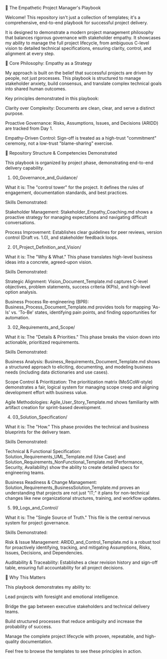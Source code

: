 🚀 The Empathetic Project Manager's Playbook

Welcome! This repository isn't just a collection of templates; it's a comprehensive, end-to-end playbook for successful project delivery.

It is designed to demonstrate a modern project management philosophy that balances rigorous governance with stakeholder empathy. It showcases my ability to manage the full project lifecycle, from ambiguous C-level vision to detailed technical specifications, ensuring clarity, control, and alignment at every step.

🌟 Core Philosophy: Empathy as a Strategy

My approach is built on the belief that successful projects are driven by people, not just processes. This playbook is structured to manage stakeholder anxiety, build consensus, and translate complex technical goals into shared human outcomes.

Key principles demonstrated in this playbook:

Clarity over Complexity: Documents are clean, clear, and serve a distinct purpose.

Proactive Governance: Risks, Assumptions, Issues, and Decisions (ARIDD) are tracked from Day 1.

Empathy-Driven Control: Sign-off is treated as a high-trust "commitment" ceremony, not a low-trust "blame-sharing" exercise.

📂 Repository Structure & Competencies Demonstrated

This playbook is organized by project phase, demonstrating end-to-end delivery capability.

1. 00_Governance_and_Guidance/

What it is: The "control tower" for the project. It defines the rules of engagement, documentation standards, and best practices.

Skills Demonstrated:

Stakeholder Management: Stakeholder_Empathy_Coaching.md shows a proactive strategy for managing expectations and navigating difficult conversations.

Process Improvement: Establishes clear guidelines for peer reviews, version control (Draft vs. 1.0), and stakeholder feedback loops.

2. 01_Project_Definition_and_Vision/

What it is: The "Why & What." This phase translates high-level business ideas into a concrete, agreed-upon vision.

Skills Demonstrated:

Strategic Alignment: Vision_Document_Template.md captures C-level objectives, problem statements, success criteria (KPIs), and high-level option analysis.

Business Process Re-engineering (BPR): Business_Process_Document_Template.md provides tools for mapping 'As-Is' vs. 'To-Be' states, identifying pain points, and finding opportunities for automation.

3. 02_Requirements_and_Scope/

What it is: The "Details & Priorities." This phase breaks the vision down into actionable, prioritized requirements.

Skills Demonstrated:

Business Analysis: Business_Requirements_Document_Template.md shows a structured approach to eliciting, documenting, and modeling business needs (including data dictionaries and use cases).

Scope Control & Prioritization: The prioritization matrix (MoSCoW-style) demonstrates a fair, logical system for managing scope creep and aligning development effort with business value.

Agile Methodologies: Agile_User_Story_Template.md shows familiarity with artifact creation for sprint-based development.

4. 03_Solution_Specification/

What it is: The "How." This phase provides the technical and business blueprints for the delivery team.

Skills Demonstrated:

Technical & Functional Specification: Solution_Requirements_UML_Template.md (Use Case) and Solution_Requirements_NonFunctional_Template.md (Performance, Security, Availability) show the ability to create detailed specs for engineering teams.

Business Readiness & Change Management: Solution_Requirements_BusinessSolution_Template.md proves an understanding that projects are not just "IT;" it plans for non-technical changes like new organizational structures, training, and workflow updates.

5. 99_Logs_and_Control/

What it is: The "Single Source of Truth." This file is the central nervous system for project governance.

Skills Demonstrated:

Risk & Issue Management: ARIDD_and_Control_Template.md is a robust tool for proactively identifying, tracking, and mitigating Assumptions, Risks, Issues, Decisions, and Dependencies.

Auditability & Traceability: Establishes a clear revision history and sign-off table, ensuring full accountability for all project decisions.

💼 Why This Matters

This playbook demonstrates my ability to:

Lead projects with foresight and emotional intelligence.

Bridge the gap between executive stakeholders and technical delivery teams.

Build structured processes that reduce ambiguity and increase the probability of success.

Manage the complete project lifecycle with proven, repeatable, and high-quality documentation.

Feel free to browse the templates to see these principles in action.
